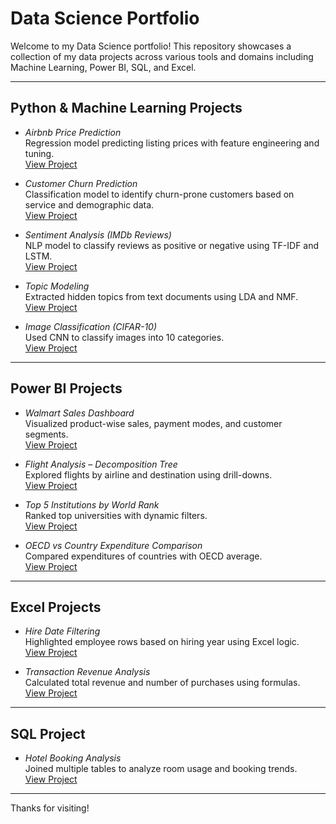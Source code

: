 # Data Science Portfolio

Welcome to my Data Science portfolio! This repository showcases a collection of my data projects across various tools and domains including Machine Learning, Power BI, SQL, and Excel.

---

## Python & Machine Learning Projects

- *Airbnb Price Prediction*  
  Regression model predicting listing prices with feature engineering and tuning.  
  [View Project](./Airbnb_Price_Prediction)

- *Customer Churn Prediction*  
  Classification model to identify churn-prone customers based on service and demographic data.  
  [View Project](./Customer_Churn_Prediction)

- *Sentiment Analysis (IMDb Reviews)*  
  NLP model to classify reviews as positive or negative using TF-IDF and LSTM.  
  [View Project](./Sentiment_Analysis)

- *Topic Modeling*  
  Extracted hidden topics from text documents using LDA and NMF.  
  [View Project](./Topic_Modeling)

- *Image Classification (CIFAR-10)*  
  Used CNN to classify images into 10 categories.  
  [View Project](./Image_Classification)

---

## Power BI Projects

- *Walmart Sales Dashboard*  
  Visualized product-wise sales, payment modes, and customer segments.  
  [View Project](./PowerBI/Walmart_Sales_Dashboard)

- *Flight Analysis – Decomposition Tree*  
  Explored flights by airline and destination using drill-downs.  
  [View Project](./PowerBI/Flight_Analysis)

- *Top 5 Institutions by World Rank*  
  Ranked top universities with dynamic filters.  
  [View Project](./PowerBI/Top5_Institutions)

- *OECD vs Country Expenditure Comparison*  
  Compared expenditures of countries with OECD average.  
  [View Project](./PowerBI/OECD_Comparison)

---

## Excel Projects

- *Hire Date Filtering*  
  Highlighted employee rows based on hiring year using Excel logic.  
  [View Project](./Excel/Hire_Date_Filtering)

- *Transaction Revenue Analysis*  
  Calculated total revenue and number of purchases using formulas.  
  [View Project](./Excel/Revenue_Analysis)

---

## SQL Project

- *Hotel Booking Analysis*  
  Joined multiple tables to analyze room usage and booking trends.  
  [View Project](./SQL/Hotel_Booking_Analysis)

---

Thanks for visiting!
